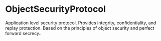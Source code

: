 # ObjectSecurityProtocol
Application level security protocol. Provides integrity, confidentiality, and replay protection. Based on the principles of object security and perfect forward secrecy.. 
